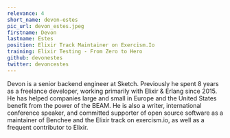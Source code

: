 ```yaml
---
relevance: 4
short_name: devon-estes
pic_url: devon_estes.jpeg
firstname: Devon
lastname: Estes
position: Elixir Track Maintainer on Exercism.Io
training: Elixir Testing - From Zero to Hero
github: devonestes
twitter: devoncestes
---
```

<p>Devon is a senior backend engineer at Sketch. Previously he spent 8 years as a freelance developer, working primarily with Elixir & Erlang since 2015. He has helped companies large and small in Europe and the United States benefit from the power of the BEAM. He is also a writer, international conference speaker, and committed supporter of open source software as a maintainer of Benchee and the Elixir track on exercism.io, as well as a frequent contributor to Elixir.</p>
